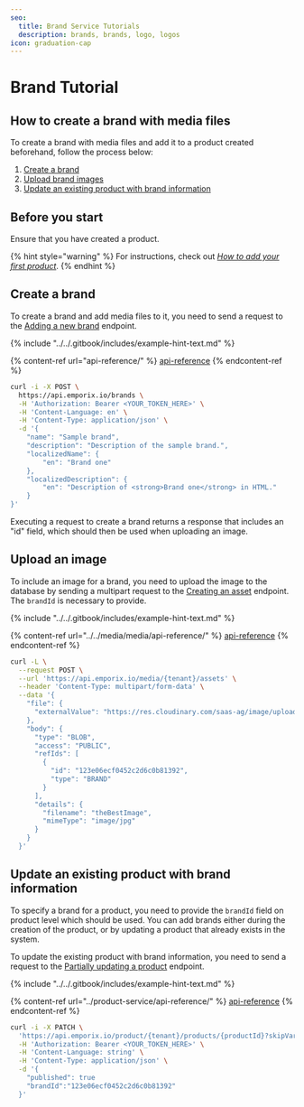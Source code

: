 ```yaml
---
seo:
  title: Brand Service Tutorials
  description: brands, brands, logo, logos
icon: graduation-cap
---
```


# Brand Tutorial

## How to create a brand with media files

To create a brand with media files and add it to a product created beforehand, follow the process below:

1. [Create a brand](brand.md#create-a-brand)
2. [Upload brand images](brand.md#upload-an-image)
3. [Update an existing product with brand information](brand.md#update-an-existing-product-with-brand-information)

## Before you start

Ensure that you have created a product.

{% hint style="warning" %}
For instructions, check out [_How to add your first product_](../product-service/product.md#how-to-add-your-first-product).
{% endhint %}

## Create a brand

To create a brand and add media files to it, you need to send a request to the [Adding a new brand](https://developer.emporix.io/documentation-portal/api-references/products-labels-and-brands/brand-service/api-reference/brands#post-brands) endpoint.

{% include "../../.gitbook/includes/example-hint-text.md" %}

{% content-ref url="api-reference/" %}
[api-reference](api-reference/)
{% endcontent-ref %}

```bash
curl -i -X POST \
  https://api.emporix.io/brands \
  -H 'Authorization: Bearer <YOUR_TOKEN_HERE>' \
  -H 'Content-Language: en' \
  -H 'Content-Type: application/json' \
  -d '{
    "name": "Sample brand",
    "description": "Description of the sample brand.",
    "localizedName": {
        "en": "Brand one"
    },
    "localizedDescription": {
        "en": "Description of <strong>Brand one</strong> in HTML."
    }
}'
```

Executing a request to create a brand returns a response that includes an "id" field, which should then be used when uploading an image.

## Upload an image

To include an image for a brand, you need to upload the image to the database by sending a multipart request to the [Creating an asset](https://developer.emporix.io/documentation-portal/api-references/media/media/api-reference/assets#post-media-tenant-assets) endpoint.\
The `brandId` is necessary to provide.

{% include "../../.gitbook/includes/example-hint-text.md" %}

{% content-ref url="../../media/media/api-reference/" %}
[api-reference](../../media/media/api-reference/)
{% endcontent-ref %}

```bash
curl -L \
  --request POST \
  --url 'https://api.emporix.io/media/{tenant}/assets' \
  --header 'Content-Type: multipart/form-data' \
  --data '{
    "file": {
      "externalValue": "https://res.cloudinary.com/saas-ag/image/upload/v1695804155/emporix-logo-white-2f5e621206edefea6015fb4793959376_nswfbz.png"
    },
    "body": {
      "type": "BLOB",
      "access": "PUBLIC",
      "refIds": [
        {
          "id": "123e06ecf0452c2d6c0b81392",
          "type": "BRAND"
        }
      ],
      "details": {
        "filename": "theBestImage",
        "mimeType": "image/jpg"
      }
    }
  }'
```

## Update an existing product with brand information

To specify a brand for a product, you need to provide the `brandId` field on product level which should be used. You can add brands either during the creation of the product, or by updating a product that already exists in the system.

To update the existing product with brand information, you need to send a request to the [Partially updating a product](https://developer.emporix.io/documentation-portal/api-references/products-labels-and-brands/product-service/api-reference/products#patch-product-tenant-products-productid) endpoint.

{% include "../../.gitbook/includes/example-hint-text.md" %}

{% content-ref url="../product-service/api-reference/" %}
[api-reference](../product-service/api-reference/)
{% endcontent-ref %}

```bash
curl -i -X PATCH \
  'https://api.emporix.io/product/{tenant}/products/{productId}?skipVariantGeneration=false&doIndex=true' \
  -H 'Authorization: Bearer <YOUR_TOKEN_HERE>' \
  -H 'Content-Language: string' \
  -H 'Content-Type: application/json' \
  -d '{
    "published": true
    "brandId":"123e06ecf0452c2d6c0b81392"
  }'
```
